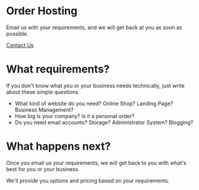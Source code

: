 # Order Hosting

Email us with your requirements, and we will get back at you as soon as possible.

[Contact Us](mailto:hello@savandbros.com?subject=Kloud51%20Contact%20Us)

# What requirements?

If you don't know what you or your business needs technically, just write about these
simple questions.

- What kind of website do you need? Online Shop? Landing Page? Business Management?
- How big is your company? Is it a personal order?
- Do you need email accounts? Storage? Administrator System? Blogging?

# What happens next?

Once you email us your requirements, we will get back to you with what's best for
you or your business.

We'll provide you options and pricing based on your requirements.
